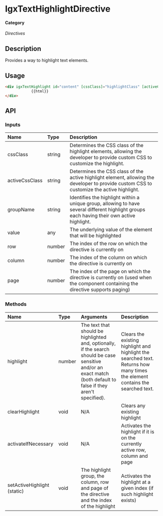 # IgxTextHighlightDirective

#### Category
_Directives_

## Description

Provides a way to highlight text elements.

## Usage

```html
<div igxTextHighlight id="content" [cssClass]="highlightClass" [activeCssClass]="activeHighlightClass" [groupName]="groupName" [value]="html" [column]="0" [row]="0" [page]="0">
            {{html}}
</div>
```

## API

### Inputs
| Name | Type | Description |
| :--- |:--- | :--- |
| cssClass| string | Determines the CSS class of the highlight elements, allowing the developer to provide custom CSS to customize the highlight. |
| activeCssClass | string | Determines the CSS class of the active highlight element, allowing the developer to provide custom CSS to customize the active highlight.
| groupName | string | Identifies the highlight within a unique group, allowing to have several different highlight groups each having their own active highlight.
| value | any | The underlying value of the element that will be highlighted |
| row | number | The index of the row on which the directive is currently on |
| column | number | The index of the column on which the directive is currently on |
| page | number | The index of the page on which the directive is currently on (used when the component containing the directive supports paging) |

### Methods
| Name | Type | Arguments | Description |
| :--- |:--- | :--- | :--- |
| highlight | number | The text that should be highlighted and, optionally, if the search should be case sensitive and/or an exact match (both default to false if they aren't specified). | Clears the existing highlight and highlight the searched text. Returns how many times the element contains the searched text. |
| clearHighlight | void | N/A | Clears any existing highlight |
| activateIfNecessary | void | N/A | Activates the highlight if it is on the currently active row, column and page |
| setActiveHighlight (static)| void| The highlight group, the column, row and page of the directive and the index of the highlight | Activates the highlight at a given index (if such highlight exists) |
